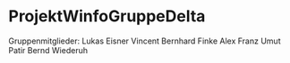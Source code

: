 # ProjektWinfoGruppeDelta
Gruppenmitglieder:
Lukas Eisner
Vincent Bernhard Finke
Alex Franz
Umut Patir
Bernd Wiederuh
